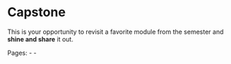 # Capstone 

This is your opportunity to revisit a favorite module from the semester and **shine and share** it out.


Pages:
-[](../capstone_assignment-guidelines)
-[](../howto/Data-Explorer_general)
